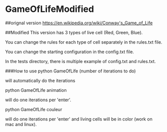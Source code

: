 # GameOfLifeModified

##orignal version 
https://en.wikipedia.org/wiki/Conway's_Game_of_Life

##Modified
This version has 3 types of live cell (Red, Green, Blue).

You can change the rules for each type of cell separately in the rules.txt file.

You can change the starting configuration in the config.txt file.

In the tests directory, there is multiple example of config.txt and rules.txt.

###How to use
python GameOfLife (number of iterations to do)

will automatically do the iterations

python GameOfLife animation

will do one iterations per 'enter'.

python GameOfLife couleur

will do one iterations per 'enter' and living cells will be in color (work on mac and linux).

